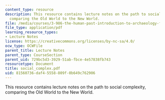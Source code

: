 ```yaml
---
content_type: resource
description: This resource contains lecture notes on the path to social complexity,
  comparing the Old World to the New World.
file: /media/courses/3-986-the-human-past-introduction-to-archaeology-fall-2006/81560736daf45558809f0b649c762906_social_complex.pdf
file_type: application/pdf
learning_resource_types:
- Lecture Notes
license: https://creativecommons.org/licenses/by-nc-sa/4.0/
ocw_type: OCWFile
parent_title: Lecture Notes
parent_type: CourseSection
parent_uid: 729bc5d3-3929-51ab-fbce-4e57838fb743
resourcetype: Document
title: social_complex.pdf
uid: 81560736-daf4-5558-809f-0b649c762906
---
```

This resource contains lecture notes on the path to social complexity, comparing the Old World to the New World.